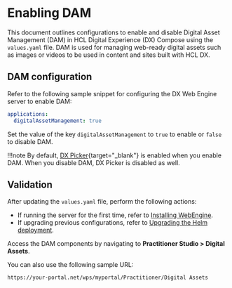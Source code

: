 # Enabling DAM

This document outlines configurations to enable and disable Digital Asset Management (DAM) in HCL Digital Experience (DX) Compose using the `values.yaml` file. DAM is used for managing web-ready digital assets such as images or videos to be used in content and sites built with HCL DX.

## DAM configuration

Refer to the following sample snippet for configuring the DX Web Engine server to enable DAM:

```yaml
applications:
  digitalAssetManagement: true
```

Set the value of the key `digitalAssetManagement` to `true` to enable or `false` to disable DAM.

!!!note
    By default, [DX Picker](https://opensource.hcltechsw.com/digital-experience/latest/manage_content/wcm_authoring/dx_picker/){target="_blank"} is enabled when you enable DAM. When you disable DAM, DX Picker is disabled as well.

## Validation

After updating the `values.yaml` file, perform the following actions:

- If running the server for the first time, refer to [Installing WebEngine](../install/install.md). 
- If upgrading previous configurations, refer to [Upgrading the Helm deployment](helm_upgrade_values.md).

Access the DAM components by navigating to **Practitioner Studio > Digital Assets**.

You can also use the following sample URL: <!--Please check if this description is correct.-->

```
https://your-portal.net/wps/myportal/Practitioner/Digital Assets
```